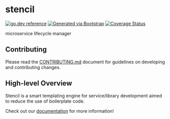 # stencil

[![go.dev reference](https://img.shields.io/badge/go.dev-reference-007d9c?logo=go&logoColor=white)](https://pkg.go.dev/github.com/getoutreach/stencil)
[![Generated via Bootstrap](https://img.shields.io/badge/Outreach-Bootstrap-%235951ff)](https://github.com/getoutreach/bootstrap)
[![Coverage Status](https://coveralls.io/repos/github/getoutreach/stencil/badge.svg?branch=main)](https://coveralls.io/github//getoutreach/stencil?branch=main)

microservice lifecycle manager

## Contributing

Please read the [CONTRIBUTING.md](CONTRIBUTING.md) document for guidelines on developing and contributing changes.

## High-level Overview

<!--- Block(overview) -->
Stencil is a smart templating engine for service/library development aimed to reduce the use of boilerplate code.

Check out our [documentation](https://stencil-go.netlify.app) for more information!
<!--- EndBlock(overview) -->

